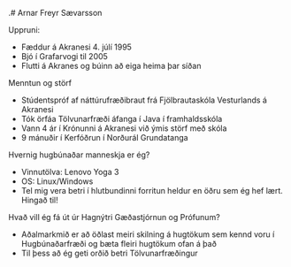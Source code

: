 .# Arnar Freyr Sævarsson

Uppruni:
  - Fæddur á Akranesi 4. júlí 1995
  - Bjó í Grafarvogi til 2005
  - Flutti á Akranes og búinn að eiga heima þar síðan

Menntun og störf
  - Stúdentspróf af náttúrufræðibraut frá Fjölbrautaskóla Vesturlands á Akranesi
  - Tók örfáa Tölvunarfræði áfanga í Java í framhaldsskóla
  - Vann 4 ár í Krónunni á Akranesi við ýmis störf með skóla
  - 9 mánuðir í Kerfóðrun í Norðurál Grundatanga

Hvernig hugbúnaðar manneskja er ég?
  - Vinnutölva: Lenovo Yoga 3
  - OS: Linux/Windows
  - Tel mig vera betri í hlutbundinni forritun heldur en öðru sem ég hef lært. Hingað til!

Hvað vill ég fá út úr Hagnýtri Gæðastjórnun og Prófunum?
  - Aðalmarkmið er að öðlast meiri skilning á hugtökum sem kennd voru í Hugbúnaðarfræði og bæta fleiri hugtökum ofan á það
  - Til þess að ég geti orðið betri Tölvunarfræðingur
